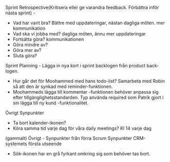 
Sprint Retrospective(Kritisera eller ge varandra feedback. Förbättra inför nästa sprint) - 
* Vad har varit bra? Bättre med uppdateringar, nästan dagliga möten. mer kommunikation
* Vad ska vi jobba med? dagliga möten, ännu mer uppdateringar
* Fortsätta göra? kommunikationen
* Göra mindre av? 
* Göra mer av? 
* Sluta göra?


Sprint Planning - 
Lägga in nya kort i sprint backlogen från product back-logen.
* Hur går det för Moohammed med hans todo-list? Samarbeta med Robin så att den är synkad med reminder-funktionen.
* Moohammeds lägga till kommentar -funktionen behöver anpassa sig efter tillgänglighetsstandarden. Typ använda required som Patrik gjort i sin lägga till ny kund -funktionalitet.


Övrigt Synpunkter 
* Ta bort kalender-ikonen?
* Köra samma tid varje dag för våra daily meetings? Kl 14 varje dag


(gammalt)
Övrigt - Synpunkter från förra Scrum
Synpunkter CRM-systemets första utseende

* Sök-ikonen har en grå fyrkant omkring sig som behöver tas bort.